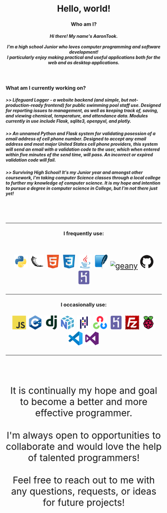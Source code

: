 <h1 align="center">Hello, world!</h1>

<h3 align="center">Who am I?</h3>
<h5 align="center">Hi there! My name's AaronTook.<br><br>I'm a high school Junior who loves computer programming and software development!<br>I particularly enjoy making practical and useful applications both for the web and as desktop applications.</h5>
<br>

<p align="center">
<h3>What am I currently working on?</h3>
<h5> >> Lifeguard Logger - a website backend (and simple, but not-production-ready frontend) for public swimming pool staff use. Designed for reporting issues to management, as well as keeping track of, saving, and viewing chemical, temperature, and attendance data. Modules currently in use include Flask, sqlite3, openpyxl, and plotly.</h5>
<h5> >> An unnamed Python and Flask system for validating posession of a email address of cell phone number. Designed to accept any email address and most major United States cell phone providers, this system will send an email with a validation code to the user, which when entered within five minutes of the send time, will pass. An incorrect or expired validation code will fail.</h5>
<h5> >> Surviving High School! It's my Junior year and amongst other coursework, I'm taking computer Science classes through a local college to further my knowledge of computer science. It is my hope and intention to pursue a degree in computer science in College, but I'm not there just yet!</h5>

<br>
<p align="center"><p align="center">  </p>  </p>
<br>

</p>

<hr>
<h3 align="center">I frequently use:</h3>
<br>
<p align="center" style="font-size:25px;">
  <a href=https://www.python.org/><img src=https://github.com/devicons/devicon/blob/master/icons/python/python-original.svg alt="python" title="Python" width="45" height="45"/></a>
<a href=https://flask.palletsprojects.com/><img src=https://github.com/devicons/devicon/blob/master/icons/flask/flask-original.svg alt="flask" title="Flask Web Framework" width="45" height="45"/></a>
<a href=https://html5.org/><img src=https://github.com/devicons/devicon/blob/master/icons/html5/html5-original.svg alt="html5" title="HTML5" width="45" height="45"/></a>
<a href=https://css3.com/><img src=https://github.com/devicons/devicon/blob/master/icons/css3/css3-original.svg alt="css3" title="CSS3" width="45" height="45"/></a>
<a href=https://java.org/><img src=https://github.com/devicons/devicon/blob/master/icons/java/java-original.svg alt="java" title="Java" width="45" height="45"/></a>
<a href=https://www.sqlite.org/><img src=https://github.com/devicons/devicon/blob/master/icons/sqlite/sqlite-original.svg alt="sqlite" title="SQLite" width="45" height="45"/></a>
<a href=https://geany.org/><img src=https://geany.org/static/img/geany.svg alt="geany" title="Geany" width="45" height="45"/></a>
<a href=https://github.com/><img src=https://github.com/devicons/devicon/blob/master/icons/github/github-original.svg alt="github" title="GitHub" width="45" height="45"/></a>
<a href=https://www.heroku.com/><img src=https://github.com/devicons/devicon/blob/master/icons/heroku/heroku-plain.svg alt="heroku" title="Heroku" width="45" height="45"/></a>

</p>

<hr>
<h3 align="center">I occasionally use:</h3>
<p align="center" style="font-size:25px;">
<a href=https://javascript.com/><img src=https://raw.githubusercontent.com/devicons/devicon/master/icons/javascript/javascript-original.svg alt="javascript" title="JavaScript" width="45" height="45"/></a>
<a href=https://cplusplus.com/><img src=https://github.com/devicons/devicon/blob/master/icons/cplusplus/cplusplus-original.svg alt="cplusplus" title="C++" width="45" height="45"/></a>
<a href=https://www.djangoproject.com/><img src=https://github.com/devicons/devicon/blob/master/icons/django/django-plain.svg alt="django" title="DJango Web Framework" width="45" height="45"/></a>
<a href=https://numpy.org/><img src=https://github.com/devicons/devicon/blob/master/icons/numpy/numpy-original.svg alt="numpy" title="Numpy" width="45" height="45"/></a>
<a href=https://pandas.pydata.org/><img src=https://github.com/devicons/devicon/blob/master/icons/pandas/pandas-original.svg alt="pandas" title="Pandas" width="45" height="45"/></a>
<a href=https://opencv.pydata.org/><img src=https://github.com/devicons/devicon/blob/master/icons/opencv/opencv-original.svg alt="opencv" title="OpenCV" width="45" height="45"/></a>
<a href=https://www.heroku.com/><img src=https://github.com/devicons/devicon/blob/master/icons/heroku/heroku-plain.svg alt=heroku title=Heroku width="45" height="45"/></a>
<a href=https://filezilla-project.org/><img src=https://github.com/devicons/devicon/blob/master/icons/filezilla/filezilla-plain.svg alt="filezilla" title="FileZilla" width="45" height="45"/></a>
<a href=https://www.raspberrypi.org/><img src=https://github.com/devicons/devicon/blob/master/icons/raspberrypi/raspberrypi-original.svg alt="raspberry pi" title="Raspberry Pi" width="45" height="45"/></a>
<a href=https://visualstudio.microsoft.com/><img src=https://github.com/devicons/devicon/blob/master/icons/vscode/vscode-original.svg alt="vscode" title="Visual Studio Code" width="45" height="45"/></a>
<a href=https://visualstudio.microsoft.com/><img src=https://github.com/devicons/devicon/blob/master/icons/visualstudio/visualstudio-plain.svg alt="visualstudio" title="Visual Studio" width="45" height="45"/></a>
</p>
<hr>
<br><br><br>

<p align="center" style="font-size:30px;">
  It is continually my hope and goal to become a better and more effective programmer.<br><br>
  I'm always open to opportunities to collaborate and would love the help of talented programmers!<br><br>
  Feel free to reach out to me with any questions, requests, or ideas for future projects!
</p>
